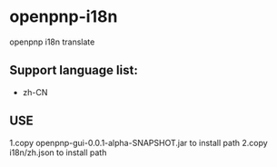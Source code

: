 # openpnp-i18n
openpnp i18n translate

## Support language list:
+ zh-CN

## USE
1.copy openpnp-gui-0.0.1-alpha-SNAPSHOT.jar to install path
2.copy i18n/zh.json to install path
